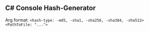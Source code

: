 C# Console Hash-Generator
---

Arg format: `<hash-type: -md5, -sha1, -sha256, -sha384, -sha512> <PathToFile: "...">`
